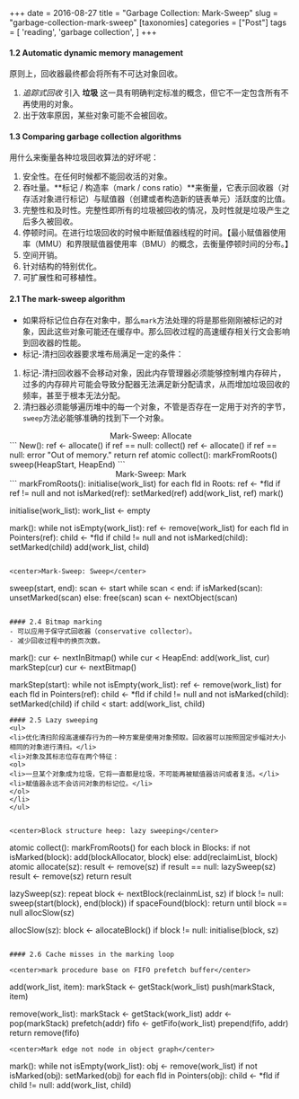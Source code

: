 +++
date =  2016-08-27
title = "Garbage Collection: Mark-Sweep"
slug = "garbage-collection-mark-sweep"
[taxonomies]
categories = ["Post"]
tags = [ 'reading', 'garbage collection', ]
+++

#### 1.2 Automatic dynamic memory management
原则上，回收器最终都会将所有不可达对象回收。

1. *追踪式回收* 引入 **垃圾** 这一具有明确判定标准的概念，但它不一定包含所有不再使用的对象。
2. 出于效率原因，某些对象可能不会被回收。

#### 1.3 Comparing garbage collection algorithms
用什么来衡量各种垃圾回收算法的好坏呢：

1. 安全性。在任何时候都不能回收活的对象。
2. 吞吐量。**标记 / 构造率（mark / cons ratio）**来衡量，它表示回收器（对存活对象进行标记）与赋值器（创建或者构造新的链表单元）活跃度的比值。
3. 完整性和及时性。完整性即所有的垃圾被回收的情况，及时性就是垃圾产生之后多久被回收。
4. 停顿时间。在进行垃圾回收的时候中断赋值器线程的时间。【最小赋值器使用率（MMU）和界限赋值器使用率（BMU）的概念，去衡量停顿时间的分布。】
5. 空间开销。
6. 针对结构的特别优化。
7. 可扩展性和可移植性。

#### 2.1 The mark-sweep algorithm
- 如果将标记位白存在对象中，那么`mark`方法处理的将是那些刚刚被标记的对象，因此这些对象可能还在缓存中。那么回收过程的高速缓存相关行文会影响到回收器的性能。
- 标记-清扫回收器要求堆布局满足一定的条件：
1. 标记-清扫回收器不会移动对象，因此内存管理器必须能够控制堆内存碎片，过多的内存碎片可能会导致分配器无法满足新分配请求，从而增加垃圾回收的频率，甚至于根本无法分配。
2. 清扫器必须能够遍历堆中的每一个对象，不管是否存在一定用于对齐的字节，`sweep`方法必能够准确的找到下一个对象。

<center>Mark-Sweep: Allocate</center>
```
New():
	ref <- allocate()
	if ref == null:
		collect()
		ref <- allocate()
		if ref == null:
			error "Out of memory."
	return ref
atomic collect():
	markFromRoots()
	sweep(HeapStart, HeapEnd)
```

<center>Mark-Sweep: Mark</center>
```
markFromRoots():
	initialise(work_list)
	for each fld in Roots:
		ref <- *fld
		if ref != null and not isMarked(ref):
			setMarked(ref)
			add(work_list, ref)
			mark()

initialise(work_list):
	work_list <- empty

mark():
	while not isEmpty(work_list):
		ref <- remove(work_list)
		for each fld in Pointers(ref):
			child <- *fld
			if child != null and not isMarked(child):
				setMarked(child)
				add(work_list, child)
```

<center>Mark-Sweep: Sweep</center>
```
sweep(start, end):
	scan <- start
	while scan < end:
		if isMarked(scan):
			unsetMarked(scan)
		else:
			free(scan)
		scan <- nextObject(scan)
```

#### 2.4 Bitmap marking
- 可以应用于保守式回收器（conservative collector）。
- 减少回收过程中的换页次数。
```
mark():
	cur <- nextInBitmap()
	while cur < HeapEnd:
		add(work_list, cur)
		markStep(cur)
		cur <- nextBitmap()

markStep(start):
	while not isEmpty(work_list):
		ref <- remove(work_list)
		for each fld in Pointers(ref):
			child <- *fld
			if child != null and not isMarked(child):
				setMarked(child)
				if child < start:
					add(work_list, child)
```
#### 2.5 Lazy sweeping
<ul>
<li>优化清扫阶段高速缓存行为的一种方案是使用对象预取。回收器可以按照固定步幅对大小相同的对象进行清扫。</li>
<li>对象及其标志位存在两个特征：
<ol>
<li>一旦某个对象成为垃圾，它将一直都是垃圾，不可能再被赋值器访问或者复活。</li>
<li>赋值器永远不会访问对象的标记位。</li>
</ol>
</li>
</ul>


<center>Block structure heep: lazy sweeping</center>
```
atomic collect():
	markFromRoots()
	for each block in Blocks:
		if not isMarked(block):
			add(blockAllocator, block)
		else:
			add(reclaimList, block)
atomic allocate(sz):
	result <- remove(sz)
	if result == null:
		lazySweep(sz)
		result <- remove(sz)
	return result

lazySweep(sz):
	repeat
		block <- nextBlock(reclainmList, sz)
		if block != null:
			sweep(start(block), end(block))
			if spaceFound(block):
				return
	until block == null
	allocSlow(sz)

allocSlow(sz):
	block <- allocateBlock()
	if block != null:
		initialise(block, sz)
```

#### 2.6 Cache misses in the marking loop

<center>mark procedure base on FIFO prefetch buffer</center>
```
add(work_list, item):
	markStack <- getStack(work_list)
	push(markStack, item)

remove(work_list):
	markStack <- getStack(work_list)
	addr <- pop(markStack)
	prefetch(addr)
	fifo <- getFifo(work_list)
	prepend(fifo, addr)
	return remove(fifo)
```
<center>Mark edge not node in object graph</center>
```
mark():
	while not isEmpty(work_list):
		obj <- remove(work_list)
		if not isMarked(obj):
			setMarked(obj)
			for each fld in Pointers(obj):
				child <- *fld
				if child != null:
					add(work_list, child)
```